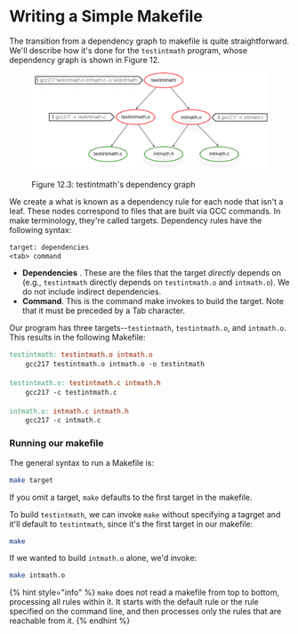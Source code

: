 # Writing a Simple Makefile

The transition from a dependency graph to makefile is quite straightforward. We'll describe how it's done for the `testintmath` program, whose dependency graph is shown in Figure 12.&#x20;

<figure><img src="../.gitbook/assets/Group 125 (1).png" alt="" width="563"><figcaption><p>Figure 12.3: testintmath's dependency graph</p></figcaption></figure>



We create a what is known as a dependency rule for each node that isn't a leaf. These nodes correspond to files that are built via GCC commands. In make terminology, they're called targets. Dependency rules have the following syntax:

```
target: dependencies
<tab> command
```

* **Dependencies** . These are the files that the target _directly_ depends on (e.g., `testintmath` directly depends on `testintmath.o` and `intmath.o`).  We do not include indirect dependencies.&#x20;
* **Command**. This is the command make invokes to build the target. Note that it must be preceded by a Tab character.&#x20;

Our program has three targets--`testintmath`, `testintmath.o`, and `intmath.o`. This results in the following Makefile:&#x20;

```makefile
testintmath: testintmath.o intmath.o
    gcc217 testintmath.o intmath.o -o testintmath

testintmath.o: testintmath.c intmath.h
    gcc217 -c testintmath.c

intmath.o: intmath.c intmath.h
    gcc217 -c intmath.c
```

### Running our makefile

The general syntax to run a Makefile is:

```bash
make target
```

If you omit a target, `make` defaults to the first target in the makefile.&#x20;

To build `testintmath`, we can invoke `make` without specifying a tagrget and it'll default to `testintmath`, since it's the first target in our makefile:

```bash
make
```

If we wanted to build `intmath.o` alone, we'd invoke:

```bash
make intmath.o
```

{% hint style="info" %}
`make` does not read a makefile from top to bottom, processing all rules within it. It starts with the default rule or the rule specified on the command line, and then processes only the rules that are reachable from it.&#x20;
{% endhint %}
